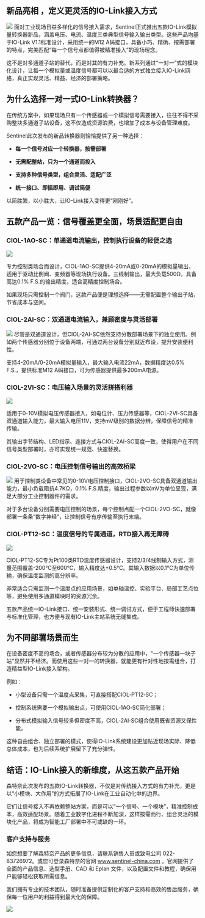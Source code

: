 ## 新品亮相 ，定义更灵活的IO-Link接入方式
![](http://image.sentinel-china.com/202508011042916.png)
面对工业现场日益多样化的信号接入需求，Sentinel正式推出五款IO-Link模拟量转换器新品，涵盖电压、电流、温度三类典型信号输入输出类型。这些产品均基于IO-Link V1.1标准设计，采用统一的M12 A码接口，具备小巧、精确、按需部署的特点，完美匹配“每一个信号点都值得被精准接入”的现场理念。

这不是对多通道子站的替代，而是对其的有力补充。新系列通过“一对一”式的模块化设计，让每一个模拟量或温度信号都可以以最合适的方式独立接入IO-Link网络，真正实现灵活、精益、经济的部署策略。

## 为什么选择一对一式IO-Link转换器？

在传统方案中，如果现场只有一个传感器或一个模拟信号需要接入，往往不得不采购整块多通道子站设备，这不仅造成资源浪费，也增加了成本与设备管理难度。

Sentinel此次发布的新品转换器则恰恰提供了另一种选择：

- **每一个信号对应一个转换器，按需部署**
    
- **无需配整站，只为一个通道而投入**
    
- **支持多种信号类型，组合灵活、适配广泛**
    
- **统一接口、即插即用、调试简便**

以简胜繁，以小胜大，让IO-Link接入变得更“刚刚好”。

## 五款产品一览：信号覆盖更全面，场景适配更自由

### CIOL-1AO-SC：单通道电流输出，控制执行设备的轻便之选
![](http://image.sentinel-china.com/202508011220015.png)

专为控制类场合而设计，CIOL-1AO-SC提供4-20mA或0-20mA的模拟量输出，适用于驱动比例阀、变频器等现场执行设备。三线制输出，最大负载500Ω，具备高达0.1% F.S.的输出精度，适合高精度控制场合。

如果现场只需控制一个阀门，这款产品便是理想选择——无需配置整个输出子站，节省成本与空间。

### CIOL-2AI-SC：双通道电流输入，兼顾密度与灵活部署
![](http://image.sentinel-china.com/202508011220814.png)
尽管是双通道设计，但CIOL-2AI-SC依然支持分散部署场景下的独立使用。例如两个传感器分别位于设备两端，可通过两台设备分别就近布设，提升安装便利性。

支持4-20mA/0-20mA模拟量输入，最大输入电流22mA，数据精度达0.5% F.S.，提供标准M12 A码接口，可为传感器提供最多200mA电源。

### CIOL-2VI-SC：电压输入场景的灵活拼搭利器
![](http://image.sentinel-china.com/202508011222195.png)

适用于0-10V模拟电压传感器接入，如电位计、压力传感器等，CIOL-2VI-SC具备双通道输入能力，最大输入电压11V，支持mV级别的数据分辨，保障信号的精准传输。

其输出字节结构、LED指示、连接方式与CIOL-2AI-SC高度一致，使得用户在不同信号类型部署时，亦可实现统一规范、快速替换。

### CIOL-2VO-SC：电压控制信号输出的高效桥梁
![](http://image.sentinel-china.com/202508011221183.png)
用于控制类设备中常见的0-10V电压控制接口，CIOL-2VO-SC具备双通道输出能力，最小负载阻抗4.7KΩ，0.1% F.S.精度，输出过程参数以mV为单位呈现，满足大部分工业控制器件的需求。

对于多台设备分别需要电压控制的场景，每个控制点配一个CIOL-2VO-SC，就像部署一条条“数字神经”，让控制信号有序传输至执行末端。

### CIOL-PT12-SC：温度信号的专属通道，RTD接入再无障碍
![](http://image.sentinel-china.com/202508011222738.png)

CIOL-PT12-SC专为Pt100类RTD温度传感器设计，支持2/3/4线制输入方式，测量范围覆盖-200℃至600℃，输入精度达±0.5℃。其输入数据以0.1℃为单位传输，确保温度监测的高分辨率。

非常适合只需监测一个温度点的应用场景，如单轴温控、实验平台、局部工艺点位等，避免使用多通道模块时的资源冗余。

五款产品统一IO-Link接口、统一安装形式、统一调试方式，便于工程师快速部署与标准化管理，也方便与现有IO-Link主站系统无缝集成。

## 为不同部署场景而生

在设备密度不高的场合，或者传感器分布较为分散的应用中，“一个传感器一块子站”显然并不经济。而使用这些一对一的转换器，就能更有针对性地按需组合，打造精益型IO-Link接入架构。

例如：

- 小型设备只需一个温度点采集，可直接搭配CIOL‑PT12‑SC；
    
- 控制系统需要一个模拟输出点，可使用CIOL‑1AO‑SC简化部署；
    
- 分布式模拟输入信号较多但密度不高，CIOL‑2AI‑SC组合使用既省资源又保性能。
    

这种自由组合、独立部署的模式，使得IO-Link系统建设更加贴近现场实际、降低总体成本，也为后续系统扩展留下了充分弹性。

## 结语：IO-Link接入的新维度，从这五款产品开始

森特奈此次发布的五款IO-Link转换器，不仅是对传统接入方式的有力补充，更是以“小模块、大作用”的方式拓展了IO-Link在工业自动化中的边界。

它们让信号接入不再依赖整站方案，而是可以“一个信号、一个模块”，精准控制成本，高效适配场景。随着工业数字化进程不断加深，这样按需而行、组合灵活的模块化产品，将成为智能工厂部署中不可或缺的一环。

### 客户支持与服务

如您想要了解森特奈产品的更多信息，请联系销售人员或致电公司 022-83726972。或您可登录森特奈的官网 www.sentinel-china.com 。官网提供了全面的产品信息、选型手册、CAD 和 Eplan 文件，以及配置文件和教程，确保用户能够轻松获取所需信息。

我们拥有专业的技术团队，随时准备提供定制化的客户支持和高效的售后服务，确保每一位用户的利益得到最大化的保障。

![](https://image.sentinel-china.com/2024-08-24-%E5%AE%98%E6%96%B9%E4%BA%8C%E7%BB%B4%E7%A0%81%E5%90%88%E9%9B%86.png)
